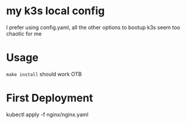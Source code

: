 # my k3s local config
I prefer using config.yaml, all the other options to bootup k3s seem too chaotic for me

# Usage
`make install` should work OTB

# First Deployment
kubectl apply -f nginx/nginx.yaml
